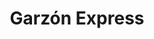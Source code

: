 ---
title: "Garzón Express"
url: /parroquia-san-juan-bautista/garzon-express/
shop: supermercado
---